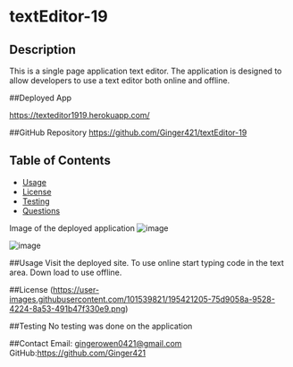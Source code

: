 # textEditor-19


## Description
This is a single page application text editor. The application is designed to allow developers to use a text editor both online and offline.

##Deployed App

https://texteditor1919.herokuapp.com/

##GitHub Repository
https://github.com/Ginger421/textEditor-19

## Table of Contents
* [Usage](#usage)
* [License](#)
* [Testing](#testing)
* [Questions](#questions)

Image of the deployed application
![image](https://user-images.githubusercontent.com/101539821/193646755-b632ffcf-1f37-4e46-af59-3305f0078824.png)

![image](https://user-images.githubusercontent.com/101539821/193658645-34630bc3-c167-4817-bf40-3dee37e8506e.png)

##Usage
Visit the deployed site. To use online start typing code in the text area. Down load to use offline.

##License
(https://user-images.githubusercontent.com/101539821/195421205-75d9058a-9528-4224-8a53-491b47f330e9.png)

##Testing
No testing was done on the application

##Contact
Email: gingerowen0421@gmail.com
GitHub:https://github.com/Ginger421
